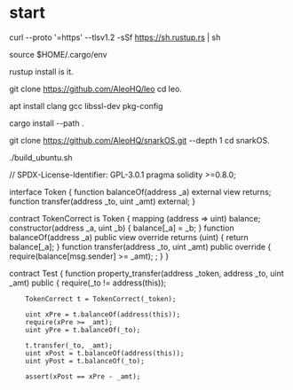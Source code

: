 # start
curl --proto '=https' --tlsv1.2 -sSf https://sh.rustup.rs | sh

source $HOME/.cargo/env

rustup install is it.

git clone https://github.com/AleoHQ/leo
cd leo.

apt install clang gcc libssl-dev pkg-config

cargo install --path .

git clone https://github.com/AleoHQ/snarkOS.git --depth 1
cd snarkOS.

./build_ubuntu.sh

// SPDX-License-Identifier: GPL-3.0.1
pragma solidity >=0.8.0;

interface Token {
    function balanceOf(address _a) external view returns;
    function transfer(address _to, uint _amt) external;
}

contract TokenCorrect is Token {
    mapping (address => uint) balance;
    constructor(address _a, uint _b) {
        balance[_a] = _b;
    }
    function balanceOf(address _a) public view override returns (uint) {
        return balance[_a];
    }
    function transfer(address _to, uint _amt) public override {
        require(balance[msg.sender] >= _amt);
    ;
    }
}

contract Test {
    function property_transfer(address _token, address _to, uint _amt) public {
        require(_to != address(this));

        TokenCorrect t = TokenCorrect(_token);

        uint xPre = t.balanceOf(address(this));
        require(xPre >= _amt);
        uint yPre = t.balanceOf(_to);

        t.transfer(_to, _amt);
        uint xPost = t.balanceOf(address(this));
        uint yPost = t.balanceOf(_to);

        assert(xPost == xPre - _amt);


